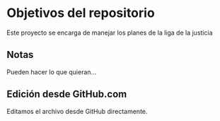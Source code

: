 # Objetivos del repositorio

Este proyecto se encarga de manejar los planes de la liga de la justicia


## Notas
Pueden hacer lo que quieran...

## Edición desde GitHub.com
Editamos el archivo desde GitHub directamente.

